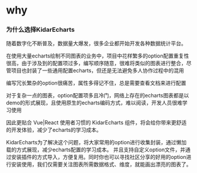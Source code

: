 # why

### 为什么选择KidarEcharts

随着数字化不断普及，数据量大爆发，很多企业都开始开发各种数据统计平台。

在使用大量echarts绘制不同图表的业务中，项目中花样繁多的option配置重复性很高，由于涉及到的配置项过多，编写顺序随意，很难将类似的图表进行整合，尽管项目也封装了一些通用配置echarts，但还是无法避免多人协作过程中的混用

编写冗长繁杂的option很痛苦，属性多得记不住，总是需要查看文档来进行配置

对于复杂一点的图表，option配置项多且冷门，网络上存在的echarts图表都是以demo的形式展现，且使用原生的echarts编码方式，难以阅读，开发人员很难学习使用

因此更贴合 Vue|React 使用者习惯的 KidarEcharts 组件，将会给你带来更舒适的开发体验，减少了echarts的学习成本。

KidarEcharts为了解决这个问题，将大家常用的option进行收集封装，通过懒加载的方式展现，减少echarts配置的学习成本。
并且支持自定义option文件，并通过安装插件的方式导入，方便复用。同时你也可以寻找社区分享的好用的option进行安装使用，我们仅需要关注图表所需数据格式、维度，就能画出漂亮的图表了。